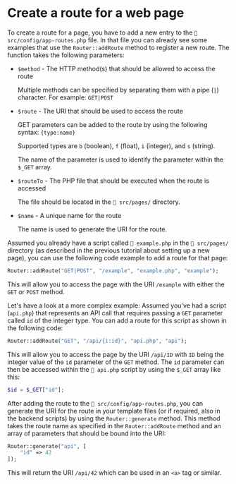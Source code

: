 # Create a route for a web page
To create a route for a page, you have to add a new entry to the `📄 src/config/app-routes.php` file. In that file you can already see some examples that use the `Router::addRoute` method to register a new route. The function takes the following parameters:
- `$method` - The HTTP method(s) that should be allowed to access the route

  Multiple methods can be specified by separating them with a pipe (`|`) character. For example: `GET|POST`
- `$route` - The URI that should be used to access the route

  GET parameters can be added to the route by using the following syntax: `{type:name}`

  Supported types are `b` (boolean), `f` (float), `i` (integer), and `s` (string).

  The name of the parameter is used to identify the parameter within the `$_GET` array.
- `$routeTo` - The PHP file that should be executed when the route is accessed

  The file should be located in the `📁 src/pages/` directory.
- `$name` - A unique name for the route

  The name is used to generate the URI for the route.

Assumed you already have a script called `📄 example.php` in the `📁 src/pages/` directory (as described in the previous tutorial about setting up a new page), you can use the following code example to add a route for that page:
```php
Router::addRoute("GET|POST", "/example", "example.php", "example");
```
This will allow you to access the page with the URI `/example` with either the `GET` or `POST` method.

Let's have a look at a more complex example: Assumed you've had a script (`api.php`) that represents an API call that requires passing a `GET` parameter called `id` of the integer type. You can add a route for this script as shown in the following code:
```php
Router::addRoute("GET", "/api/{i:id}", "api.php", "api");
```
This will allow you to access the page by the URI `/api/ID` with `ID` being the integer value of the `id` parameter of the `GET` method. The `id` parameter can then be accessed within the `📄 api.php` script by using the `$_GET` array like this:
```php
$id = $_GET["id"];
```

After adding the route to the `📄 src/config/app-routes.php`, you can generate the URI for the route in your template files (or if required, also in the backend scripts) by using the `Router::generate` method. This method takes the route name as specified in the `Router::addRoute` method and an array of parameters that should be bound into the URI:
```php
Router::generate("api", [
    "id" => 42
]);
```
This will return the URI `/api/42` which can be used in an `<a>` tag or similar.
